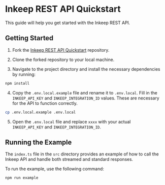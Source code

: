 # Inkeep REST API Quickstart

This guide will help you get started with the Inkeep REST API.

## Getting Started

1. Fork the [Inkeep REST API Quickstart](https://github.com/inkeep/chat-api-rest-quickstart.git) repository.

2. Clone the forked repository to your local machine.

3. Navigate to the project directory and install the necessary dependencies by running:

```bash
npm install
```

4. Copy the `.env.local.example` file and rename it to `.env.local`. Fill in the `INKEEP_API_KEY` and `INKEEP_INTEGRATION_ID` values. These are necessary for the API to function correctly.

```bash
cp .env.local.example .env.local
```

5. Open the `.env.local` file and replace `xxxx` with your actual `INKEEP_API_KEY` and `INKEEP_INTEGRATION_ID`.

## Running the Example

The `index.ts` file in the `src` directory provides an example of how to call the Inkeep API and handle both streamed and standard responses.

To run the example, use the following command:

```bash
npm run example
```
